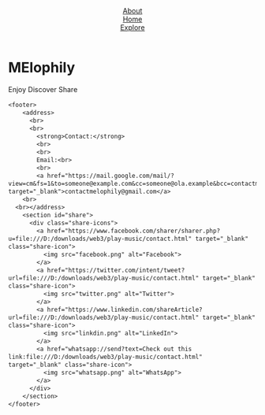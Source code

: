 
<!DOCTYPE html>
<html>
<head>
  <meta charset="UTF-8" />
    <meta name="viewport" content="width=device-width, initial-scale=0.75" />
    <meta http-equiv="X-UA-Compatible" content="ie=edge" />
  <title>MElophily</title>
  <link rel="stylesheet" href="home_page.css">
  <link rel="stylesheet" href="https://fonts.googleapis.com/css2?family=Crimson+Pro&family=Literata">
    
  <link rel="icon" type="image/x-icon" href="logo-no-background.png">
</head>
<body>
  <audio autoplay loop="true">
    <source src="yse.mp3" type="audio/mpeg">
  </audio>
  <header>
      <div class="l"><a class="n"href="about.html" target="_top">About</a></div>
      <div class="l"><a class="n"href="home_music.html"target="_top">Home</a></div>
      <div class="l"><a class="n"href="discover.html"target="_top">Explore</a></div>
  </header>
  <div class="image">
  <div class="welcome">
    <p><h1><span class="boxed-word">MElophily</span></h1></p>
  </div>
  <div class="slo">
    <p><span>E</span>njoy
      <span>D</span>iscover
    <span>S</span>hare</a>
    </p>
    </div>
</div>

    <footer>
        <address>
          <br>
          <br>
            <strong>Contact:</strong>
            <br>
            <br>
            Email:<br>
            <br>
            <a href="https://mail.google.com/mail/?view=cm&fs=1&to=someone@example.com&cc=someone@ola.example&bcc=contactmelophily@gmail.com&su=SUBJECT&body=BODY" target="_blank">contactmelophily@gmail.com</a>
        <br>
      <br></address>
        <section id="share">
          <div class="share-icons">
            <a href="https://www.facebook.com/sharer/sharer.php?u=file:///D:/downloads/web3/play-music/contact.html" target="_blank" class="share-icon">
              <img src="facebook.png" alt="Facebook">
            </a>
            <a href="https://twitter.com/intent/tweet?url=file:///D:/downloads/web3/play-music/contact.html" target="_blank" class="share-icon">
              <img src="twitter.png" alt="Twitter">
            </a>
            <a href="https://www.linkedin.com/shareArticle?url=file:///D:/downloads/web3/play-music/contact.html" target="_blank" class="share-icon">
              <img src="linkdin.png" alt="LinkedIn">
            </a>
            <a href="whatsapp://send?text=Check out this link:file:///D:/downloads/web3/play-music/contact.html" target="_blank" class="share-icon">
              <img src="whatsapp.png" alt="WhatsApp">
            </a>
          </div>
        </section>
    </footer>
   
</body>
</html>
